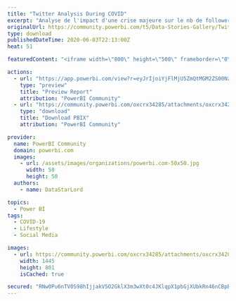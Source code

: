 ```yaml
---
title: "Twitter Analysis During COVID"
excerpt: "Analyse de l'impact d'une crise majeure sur le nb de follower de certains comptes en France. Hopitaux, Gouvernement ..."
originalUrl: https://community.powerbi.com/t5/Data-Stories-Gallery/Twitter-Analysis-During-COVID/m-p/1140624
type: download
publishedDateTime: 2020-06-03T22:13:00Z
heat: 51

featuredContent: "<iframe width=\"800\" height=\"500\" frameborder=\"0\" src=\"https://app.powerbi.com/view?r=eyJrIjoiYjFlMjU5ZmQtMGM2ZS00NzkzLWJhZDQtNzk0OWI2NmQyYTNmIiwidCI6IjE3MmFhY2FmLTM1YTUtNDZiMy05Y2FjLTY5OGM1N2M5NDM5YiIsImMiOjh9\"></iframe>"

actions:
  - url: "https://app.powerbi.com/view?r=eyJrIjoiYjFlMjU5ZmQtMGM2ZS00NzkzLWJhZDQtNzk0OWI2NmQyYTNmIiwidCI6IjE3MmFhY2FmLTM1YTUtNDZiMy05Y2FjLTY5OGM1N2M5NDM5YiIsImMiOjh9"
    type: "preview"
    title: "Preview Report"
    attribution: "PowerBI Community"
  - url: "https://community.powerbi.com/oxcrx34285/attachments/oxcrx34285/DataStoriesGallery/4052/2/Analyses%20Tweeter.pbix"
    type: "download"
    title: "Download PBIX"
    attribution: "PowerBI Community"

provider:
  name: PowerBI Community
  domain: powerbi.com
  images:
    - url: /assets/images/organizations/powerbi.com-50x50.jpg
      width: 50
      height: 50
  authors:
    - name: DataStarLord

topics:
  - Power BI
tags:
  - COVID-19
  - Lifestyle
  - Social Media

images:
  - url: https://community.powerbi.com/oxcrx34285/attachments/oxcrx34285/DataStoriesGallery/4052/1/2020-06-04%2007_08_47-Analyses%20Tweeter%20-%20Power%20BI%20Desktop.png
    width: 1445
    height: 801
    isCached: true

secured: "RNw0Pu6nTV0S98hIjjakV5O2GklX3m3wXt0c4JKlqpX1pbGjXUbkRn46nCBpB3wLl0mAazHuVB1ijwz8X+/C2ggi5DtmwgXPI8XKVWYMowQjTz3W3XQVYt/CL++EOCcUwtXHkVd6J1YGsXnpUZk9kK7dBTY8o8MImuZQij0e96Nz6rKIg0r4Bn2nxFZHwk5cdZtFpni1mgU2sgNnvRv9Eotgw+eqbws38ph4WM9Hw4OGf5XO87wxEe+VYezN49t+I4o7Lt8Z/TBVaEdT9iHDRUmNmVTGEpYkhnLPytwrdSO1AzNPzD8SW0/MyS3ZfrBu6K25G+MdXuZEEVeCV/5TTUegQRoP0v1M6PPkiiWoxkA838/KJdRqyfXOfj+HeIQVuVLbY3jlEO/J6y5qJoD84A==;IwNLgYz6O8e41WTPWyI9Hw=="
---
```


